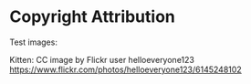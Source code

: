 # Copyright Attribution

Test images:

Kitten: CC image by Flickr user helloeveryone123
https://www.flickr.com/photos/helloeveryone123/6145248102
